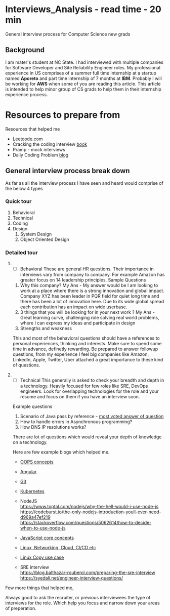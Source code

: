 # Interviews_Analysis - read time - 20 min
General interview process for Computer Science new grads

## Background

I am mater's student at NC State. I had interviewed with multiple companies for Software Developer and Site Reliability Engineer roles. My professional experience in US comprises of a summer full time internship at a startup named **Aporeto** and part time internship of 7 months at **IBM**. Probably I will be working for **AWS** when some of you are reading this article. This article is intended to help minor group of CS grads to help them in their internship experience process.

# Resources to prepare from 

Resources that helped me

* Leetcode.com
* Cracking the coding interview [book](https://www.amazon.com/Cracking-Coding-Interview-Programming-Questions/dp/0984782850/ref=dp_ob_title_bk)
* Pramp - mock interviews
* Daily Coding Problem [blog](https://www.dailycodingproblem.com/)

## General interview process break down

As far as all the interview process I have seen and heard would comprise of the below 4 types

### Quick tour

1. Behavioral
1. Technical
1. Coding
1. Design
   1. System Design
   1. Object Oriented Design
  
### Detailed tour

1. - [ ] Behavioral
    These are general HR questions. Their importance in interviews vary from company to company. For example Amazon has greater focus on 14 leadership principles.
    Sample Questions
    1. Why this company? 
    My Ans - My answer would be I am looking to work at a place where there is a strong innovation and global impact. Company XYZ has been leader in PQR field for quiet long time and there has been a lot of innovation here. Due to its wide global spread each contribution has an impact on wide userbase.
    1. 3 things that you will be looking for in your next work ?
    My Ans - Great learning curve, challenging role solving real world problems, where I can express my ideas and participate in design
    1. Strengths and weakness
    
    This and most of the behavioral questions should have a references to personal experiences, thinking and interests. Make sure to spend some time in advance, definetly rewarding. Be prepared to answer followup questions, from my experience I feel big companies like Amazon, LinkedIn, Apple, Twitter, Uber attached a great importance to these kind of questions.

1. - [ ] Technical
    This generally is asked to check your breadth and depth in a technology. Heavily focused for few roles like SRE, DevOps engineers. Look for overlapping technologies for the role and your resume and focus on them if you have an interview soon.
    
    Example questions
    1. Scenario of Java pass by reference - [most voted answer of question](https://stackoverflow.com/questions/40480/is-java-pass-by-reference-or-pass-by-value)
    1. How to handle errors in Asynchronous programming?
    1. How DNS IP resolutions works?
    
    There are lot of questions which would reveal your depth of knowledge on a technology.
    
    Here are few example blogs which helped me.
    
    - [OOPS concepts](https://blog.usejournal.com/object-oriented-programming-concepts-in-simple-english-3db22065d7d0)
    - [Angular](https://www.codeproject.com/articles/891718/angularjs-interview-questions-and-answers)
    - [Git](https://www.edureka.co/blog/interview-questions/git-interview-questions/)
    - [Kubernetes](https://www.edureka.co/blog/interview-questions/kubernetes-interview-questions/)
    - NodeJS <br>
      https://www.toptal.com/nodejs/why-the-hell-would-i-use-node-js <br>
      https://codeburst.io/the-only-nodejs-introduction-youll-ever-need-d969a47ef219 <br>
      https://stackoverflow.com/questions/5062614/how-to-decide-when-to-use-node-js <br>

    - [JavaScript core concepts](https://medium.com/dev-bits/a-perfect-guide-for-cracking-a-javascript-interview-a-developers-perspective-23a5c0fa4d0d)
    - [Linux, Networking, Cloud, CI/CD etc](https://github.com/mxssl/sre-interview-prep-guide)
    - [Linux Copy use case](http://moo.nac.uci.edu/~hjm/HOWTO_move_data.html)

    - SRE interview <br>
      https://blog.balthazar-rouberol.com/preparing-the-sre-interview <br>
      https://syedali.net/engineer-interview-questions/



Few more things that helped me,

Always good to ask the recruiter, or previous interviewees the type of interviews for the role. Which help you focus and narrow down your areas of preperation.
